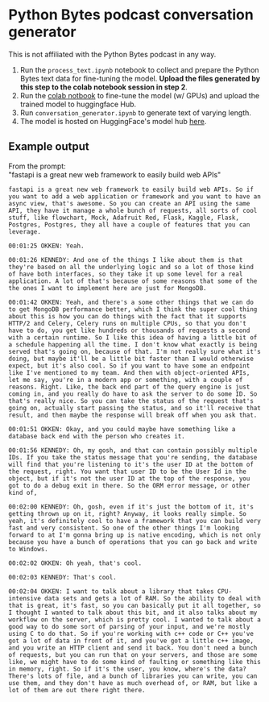 # Python Bytes podcast conversation generator

This is not affiliated with the Python Bytes podcast in any way.

1. Run the `process_text.ipynb` notebook to collect and prepare the Python Bytes text data for fine-tuning the model. **Upload the files generated by this step to the colab notebook session in step 2**.
2. Run the [colab notbook](https://colab.research.google.com/drive/155UQhnkoSipmM5Y8nzMpzz4Pb9zIM8AZ?usp=sharing) to fine-tune the model (w/ GPUs) and upload the trained model to huggingface Hub.  
3. Run `conversation_generator.ipynb` to generate text of varying length. 
4. The model is hosted on HuggingFace's model hub [here](https://huggingface.co/arvkevi/python-bytes-distilgpt2). 

## Example output

From the prompt:  
"fastapi is a great new web framework to easily build web APIs"

```
fastapi is a great new web framework to easily build web APIs. So if you want to add a web application or framework and you want to have an async view, that's awesome. So you can create an API using the same API, they have it manage a whole bunch of requests, all sorts of cool stuff, like flowchart, Mock, Adafruit Red, Flask, Kaggle, Flask, Postgres, Postgres, they all have a couple of features that you can leverage.
 
00:01:25 OKKEN: Yeah.
 
00:01:26 KENNEDY: And one of the things I like about them is that they're based on all the underlying logic and so a lot of those kind of have both interfaces, so they take it up some level for a real application. A lot of that's because of some reasons that some of the the ones I want to implement here are just for MongoDB.
 
00:01:42 OKKEN: Yeah, and there's a some other things that we can do to get MongoDB performance better, which I think the super cool thing about this is how you can do things with the fact that it supports HTTP/2 and Celery, Celery runs on multiple CPUs, so that you don't have to do, you get like hundreds or thousands of requests a second with a certain runtime. So I like this idea of having a little bit of a schedule happening all the time. I don't know what exactly is being served that's going on, because of that. I'm not really sure what it's doing, but maybe it'll be a little bit faster than I would otherwise expect, but it's also cool. So if you want to have some an endpoint like I've mentioned to my team. And then with object-oriented APIs, let me say, you're in a modern app or something, with a couple of reasons. Right. Like, the back end part of the query engine is just coming in, and you really do have to ask the server to do some ID. So that's really nice. So you can take the status of the request that's going on, actually start passing the status, and so it'll receive that result, and then maybe the response will break off when you ask that.
 
00:01:51 OKKEN: Okay, and you could maybe have something like a database back end with the person who creates it.
 
00:01:56 KENNEDY: Oh, my gosh, and that can contain possibly multiple IDs. If you take the status message that you're sending, the database will find that you're listening to it's the user ID at the bottom of the request, right. You want that user ID to be the User Id in the object, but if it's not the user ID at the top of the response, you got to do a debug exit in there. So the ORM error message, or other kind of,
 
00:02:00 KENNEDY: Oh, gosh, even if it's just the bottom of it, it's getting thrown up on it, right? Anyway, it looks really simple. So yeah, it's definitely cool to have a framework that you can build very fast and very consistent. So one of the other things I'm looking forward to at I'm gonna bring up is native encoding, which is not only because you have a bunch of operations that you can go back and write to Windows.
 
00:02:02 OKKEN: Oh yeah, that's cool.
 
00:02:03 KENNEDY: That's cool.
 
00:02:04 OKKEN: I want to talk about a library that takes CPU-intensive data sets and gets a lot of RAM. So the ability to deal with that is great, it's fast, so you can basically put it all together, so I thought I wanted to talk about this bit, and it also talks about my workflow on the server, which is pretty cool. I wanted to talk about a good way to do some sort of parsing of your input, and we're mostly using C to do that. So if you're working with c++ code or C++ you've got a lot of data in front of it, and you've got a little c++ image, and you write an HTTP client and send it back. You don't need a bunch of requests, but you can run that on your servers, and those are some like, we might have to do some kind of faulting or something like this in memory, right. So if it's the user, you know, where's the data? There's lots of file, and a bunch of libraries you can write, you can use them, and they don't have as much overhead of, or RAM, but like a lot of them are out there right there.
 
```